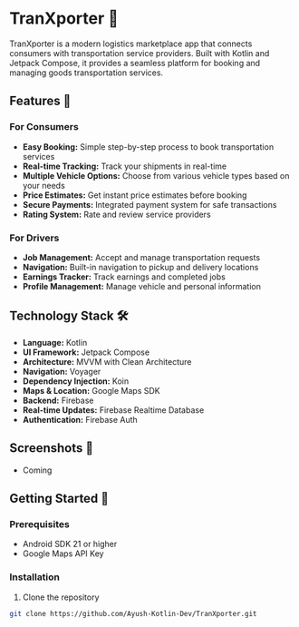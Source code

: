 # TranXporter 🚛

TranXporter is a modern logistics marketplace app that connects consumers with transportation service providers. Built with Kotlin and Jetpack Compose, it provides a seamless platform for booking and managing goods transportation services.

## Features 🌟

### For Consumers
- **Easy Booking:** Simple step-by-step process to book transportation services
- **Real-time Tracking:** Track your shipments in real-time
- **Multiple Vehicle Options:** Choose from various vehicle types based on your needs
- **Price Estimates:** Get instant price estimates before booking
- **Secure Payments:** Integrated payment system for safe transactions
- **Rating System:** Rate and review service providers

### For Drivers
- **Job Management:** Accept and manage transportation requests
- **Navigation:** Built-in navigation to pickup and delivery locations
- **Earnings Tracker:** Track earnings and completed jobs
- **Profile Management:** Manage vehicle and personal information

## Technology Stack 🛠️

- **Language:** Kotlin
- **UI Framework:** Jetpack Compose
- **Architecture:** MVVM with Clean Architecture
- **Navigation:** Voyager
- **Dependency Injection:** Koin
- **Maps & Location:** Google Maps SDK
- **Backend:** Firebase
- **Real-time Updates:** Firebase Realtime Database
- **Authentication:** Firebase Auth

## Screenshots 📱
- Coming

## Getting Started 🚀

### Prerequisites
- Android SDK 21 or higher
- Google Maps API Key

### Installation
1. Clone the repository
```bash
git clone https://github.com/Ayush-Kotlin-Dev/TranXporter.git
